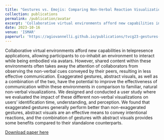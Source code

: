 ```yaml
---
title: "Gestures vs. Emojis: Comparing Non-Verbal Reaction Visualizations for Immersive Collaboration"
collection: publications
permalink: /publication/avatar
excerpt: 'Collaborative virtual environments afford new capabilities in telepresence applications, allowing participants to co-inhabit an environment to interact while being embodied via avatars. However, shared content within these environments often takes away the attention of collaborators from observing the non-verbal cues conveyed by their peers, resulting in less effective communication. '
date: 2023-10-16
venue: 'ISMAR'
paperurl: 'https://agiovannelli.github.io/publications/tvcg23-gestures-vs-emojis.pdf'
---
```

Collaborative virtual environments afford new capabilities in telepresence applications, allowing participants to co-inhabit an environment to interact while being embodied via avatars. However, shared content within these environments often takes away the attention of collaborators from observing the non-verbal cues conveyed by their peers, resulting in less effective communication. Exaggerated gestures, abstract visuals, as well as a combination of the two, have the potential to improve the effectiveness of communication within these environments in comparison to familiar, natural non-verbal visualizations. We designed and conducted a user study where we evaluated the impact of these different non-verbal visualizations on users’ identification time, understanding, and perception. We found that exaggerated gestures generally perform better than non-exaggerated gestures, abstract visuals are an effective means to convey intentional reactions, and the combination of gestures with abstract visuals provides some benefits compared to their standalone counterparts.

[Download paper here](https://agiovannelli.github.io/publications/tvcg23-gestures-vs-emojis.pdf)
